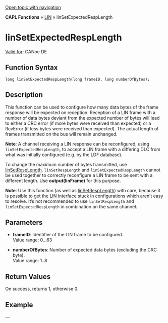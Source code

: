 [Open topic with navigation](../../../../../CANoeDEFamily.htm#Topics/CAPLFunctions/LIN/Functions/CAPLfunctionLINSetExpectedRespLength.md)

**CAPL Functions** » [LIN](../CAPLfunctionsLINOverview.md) » linSetExpectedRespLength

# linSetExpectedRespLength

[Valid for](../../../Shared/FeatureAvailability.md):  CANoe DE

## Function Syntax

```plaintext
long linSetExpectedRespLength(long frameID, long numberOfBytes);
```

## Description

This function can be used to configure how many data bytes of the frame response will be expected on reception. Reception of a LIN frame with a number of data bytes deviant from the expected number of bytes will lead to either a CRC error (if more bytes were received than expected) or a RcvError (if less bytes were received than expected). The actual length of frames transmitted on the bus will remain unchanged.

**Note**: A channel receiving a LIN response can be reconfigured, using `linSetExpectedRespLength`, to accept a LIN frame with a differing DLC from what was initially configured (e.g. by the LDF database).

To change the maximum number of bytes transmitted, use [linSetRespLength](CAPLfunctionLINSetRespLength.md). `linSetRespLength` and `linSetExpectedRespLength` cannot be used together to correctly reconfigure a LIN frame to be sent with a different length. Use **output(linFrame)** for this purpose.

**Note**: Use this function (as well as [linSetRespLength](CAPLfunctionLINSetRespLength.md)) with care, because it is possible to get the LIN interface stuck in configurations which aren’t easy to resolve. It’s not recommended to use `linSetRespLength` and `linSetExpectedRespLength` in combination on the same channel.

## Parameters

- **frameID**: Identifier of the LIN frame to be configured.  
  Value range: 0…63

- **numberOfBytes**: Number of expected data bytes (excluding the CRC byte).  
  Value range: 1..8

## Return Values

On success, returns 1, otherwise 0.

## Example

—
